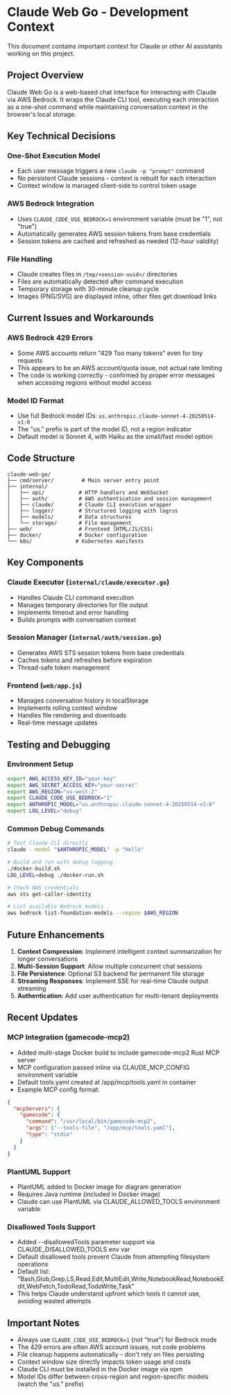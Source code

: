 # Claude Web Go - Development Context

This document contains important context for Claude or other AI assistants working on this project.

## Project Overview

Claude Web Go is a web-based chat interface for interacting with Claude via AWS Bedrock. It wraps the Claude CLI tool, executing each interaction as a one-shot command while maintaining conversation context in the browser's local storage.

## Key Technical Decisions

### One-Shot Execution Model
- Each user message triggers a new `claude -p "prompt"` command
- No persistent Claude sessions - context is rebuilt for each interaction
- Context window is managed client-side to control token usage

### AWS Bedrock Integration
- Uses `CLAUDE_CODE_USE_BEDROCK=1` environment variable (must be "1", not "true")
- Automatically generates AWS session tokens from base credentials
- Session tokens are cached and refreshed as needed (12-hour validity)

### File Handling
- Claude creates files in `/tmp/<session-uuid>/` directories
- Files are automatically detected after command execution
- Temporary storage with 30-minute cleanup cycle
- Images (PNG/SVG) are displayed inline, other files get download links

## Current Issues and Workarounds

### AWS Bedrock 429 Errors
- Some AWS accounts return "429 Too many tokens" even for tiny requests
- This appears to be an AWS account/quota issue, not actual rate limiting
- The code is working correctly - confirmed by proper error messages when accessing regions without model access

### Model ID Format
- Use full Bedrock model IDs: `us.anthropic.claude-sonnet-4-20250514-v1:0`
- The "us." prefix is part of the model ID, not a region indicator
- Default model is Sonnet 4, with Haiku as the small/fast model option

## Code Structure

```
claude-web-go/
├── cmd/server/         # Main server entry point
├── internal/
│   ├── api/           # HTTP handlers and WebSocket
│   ├── auth/          # AWS authentication and session management
│   ├── claude/        # Claude CLI execution wrapper
│   ├── logger/        # Structured logging with logrus
│   ├── models/        # Data structures
│   └── storage/       # File management
├── web/               # Frontend (HTML/JS/CSS)
├── docker/            # Docker configuration
└── k8s/              # Kubernetes manifests
```

## Key Components

### Claude Executor (`internal/claude/executor.go`)
- Handles Claude CLI command execution
- Manages temporary directories for file output
- Implements timeout and error handling
- Builds prompts with conversation context

### Session Manager (`internal/auth/session.go`)
- Generates AWS STS session tokens from base credentials
- Caches tokens and refreshes before expiration
- Thread-safe token management

### Frontend (`web/app.js`)
- Manages conversation history in localStorage
- Implements rolling context window
- Handles file rendering and downloads
- Real-time message updates

## Testing and Debugging

### Environment Setup
```bash
export AWS_ACCESS_KEY_ID="your-key"
export AWS_SECRET_ACCESS_KEY="your-secret"
export AWS_REGION="us-west-2"
export CLAUDE_CODE_USE_BEDROCK="1"
export ANTHROPIC_MODEL="us.anthropic.claude-sonnet-4-20250514-v1:0"
export LOG_LEVEL="debug"
```

### Common Debug Commands
```bash
# Test Claude CLI directly
claude --model "$ANTHROPIC_MODEL" -p "Hello"

# Build and run with debug logging
./docker-build.sh
LOG_LEVEL=debug ./docker-run.sh

# Check AWS credentials
aws sts get-caller-identity

# List available Bedrock models
aws bedrock list-foundation-models --region $AWS_REGION
```

## Future Enhancements

1. **Context Compression**: Implement intelligent context summarization for longer conversations
2. **Multi-Session Support**: Allow multiple concurrent chat sessions
3. **File Persistence**: Optional S3 backend for permanent file storage
4. **Streaming Responses**: Implement SSE for real-time Claude output streaming
5. **Authentication**: Add user authentication for multi-tenant deployments

## Recent Updates

### MCP Integration (gamecode-mcp2)
- Added multi-stage Docker build to include gamecode-mcp2 Rust MCP server
- MCP configuration passed inline via CLAUDE_MCP_CONFIG environment variable
- Default tools.yaml created at /app/mcp/tools.yaml in container
- Example MCP config format:
```json
{
  "mcpServers": {
    "gamecode": {
      "command": "/usr/local/bin/gamecode-mcp2",
      "args": ["--tools-file", "/app/mcp/tools.yaml"],
      "type": "stdio"
    }
  }
}
```

### PlantUML Support
- PlantUML added to Docker image for diagram generation
- Requires Java runtime (included in Docker image)
- Claude can use PlantUML via CLAUDE_ALLOWED_TOOLS environment variable

### Disallowed Tools Support
- Added --disallowedTools parameter support via CLAUDE_DISALLOWED_TOOLS env var
- Default disallowed tools prevent Claude from attempting filesystem operations
- Default list: "Bash,Glob,Grep,LS,Read,Edit,MultiEdit,Write,NotebookRead,NotebookEdit,WebFetch,TodoRead,TodoWrite,Task"
- This helps Claude understand upfront which tools it cannot use, avoiding wasted attempts

## Important Notes

- Always use `CLAUDE_CODE_USE_BEDROCK=1` (not "true") for Bedrock mode
- The 429 errors are often AWS account issues, not code problems
- File cleanup happens automatically - don't rely on files persisting
- Context window size directly impacts token usage and costs
- Claude CLI must be installed in the Docker image via npm
- Model IDs differ between cross-region and region-specific models (watch the "us." prefix)